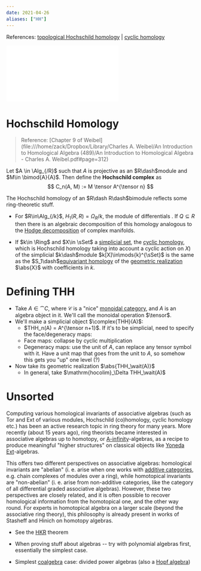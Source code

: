 ```yaml
---
date: 2021-04-26
aliases: ["HH"]
---
```


References: [topological Hochschild homology](topological%20Hochschild%20homology.md) | [cyclic homology](cyclic%20homology)

![Algebraic deformation theory paper](../attachments/1214427886.pdf)

# Hochschild Homology

> Reference: [Chapter 9 of Weibel](file:///home/zack/Dropbox/Library/Charles A. Weibel/An Introduction to Homological Algebra (489)/An Introduction to Homological Algebra - Charles A. Weibel.pdf#page=312)

Let $A \in \Alg_{/R}$ such that $A$ is projective as an $R\dash$module and $M\in \bimod{A}{A}$. Then define the **Hochschild complex** as
$$
C_n(A, M) := M \tensor A^{\tensor n}
$$

The Hochschild homology of an $R\dash R\dash$bimodule reflects some ring-theoretic stuff. 

- For $R\in\Alg_{/k}$, $H_1(R,R) = \Omega_R/k$, the module of differentials . If $Q\subseteq R$ then there is an algebraic decomposition of this homology analogous to the [Hodge decomposition](Hodge%20decomposition) of complex manifolds.

- If $k\in \Ring$ and $X\in \sSet$ a [simplicial set](simplicial%20set.md), the [cyclic homology](cyclic%20homology), which is Hochschild homology taking into account a cyclic action on $X$) of the simplicial $k\dash$module $k[X]\in\mods{k}^{\sSet}$ is the same as the $S_1\dash$[equivariant homology](equivariant%20homology) of the [geometric realization](geometric%20realization.md)  $\abs{X}$ with coefficients in $k$.

# Defining THH

- Take $A \in \cat{C}$, where $\mathcal C$ is a "nice" [monoidal category](Monoidal%20category.md), and $A$ is an algebra object in it. We'll call the monoidal operation $\tensor$.
- We'll make a simplicial object $\complex{THH}(A)$:
  - $THH_n(A) = A^{\tensor n+1}$. If it's to be simplicial, need to specify the face/degeneracy maps:
  - Face maps: collapse by cyclic multiplication
  - Degeneracy maps: use the unit of $A$, can replace any tensor symbol with it. Have a unit map that goes from the unit to $A$, so somehow this gets you "up" one level (?)
- Now take its geometric realization $\abs{THH_\wait(A)}$
  - In general, take $\mathrm{hocolim}_\Delta THH_\wait(A)$

# Unsorted

Computing various homological invariants of associative algebras (such as Tor and Ext of various modules, Hochschild (co)homology, cyclic homology etc.) has been an active research topic in ring theory for many years. More recently (about 15 years ago), ring theorists became interested in associative algebras up to homotopy, or [A-infinity](A-infinity)-algebras, as a recipe to produce meaningful "higher structures" on classical objects like [Yoneda Ext](Yoneda%20Ext)-algebras.

This offers two different perspectives on associative algebras: homological invariants are "abelian" (i. e. arise when one works with [additive categories](additive%20category), e.g. chain complexes of modules over a ring), while homotopical invariants are "non-abelian" (i. e. arise from non-additive categories, like the category of all differential graded associative algebras). However, these two perspectives are closely related, and it is often possible to recover homological information from the homotopical one, and the other way round. For experts in homotopical algebra on a larger scale (beyond the associative ring theory), this philosophy is already present in works of Stasheff and Hinich on homotopy algebras.


- See the [HKR](HKR.md) theorem

- When proving stuff about algebras -- try with polynomial algebras first, essentially the simplest case.
- Simplest [coalgebra](coalgebra) case: divided power algebras (also a [Hopf algebra](Hopf%20algebra.md))